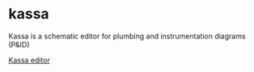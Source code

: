 # kassa
Kassa is a schematic editor for plumbing and instrumentation diagrams (P&amp;ID)

[Kassa editor](dist/index.html)
